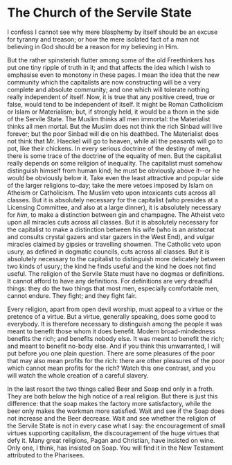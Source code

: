 # The Church of the Servile State

I confess I cannot see why mere blasphemy by itself should be an excuse for tyranny and treason; or how the mere isolated fact of a man not believing in God should be a reason for my believing in Him.

But the rather spinsterish flutter among some of the old Freethinkers has put one tiny ripple of truth in it; and that affects the idea which I wish to emphasise even to monotony in these pages. I mean the idea that the new community which the capitalists are now constructing will be a very complete and absolute community; and one which will tolerate nothing really independent of itself. Now, it is true that any positive creed, true or false, would tend to be independent of itself. It might be Roman Catholicism or Islam or Materialism; but, if strongly held, it would be a thorn in the side of the Servile State. The Muslim thinks all men immortal: the Materialist thinks all men mortal. But the Muslim does not think the rich Sinbad will live forever; but the poor Sinbad will die on his deathbed. The Materialist does not think that Mr. Haeckel will go to heaven, while all the peasants will go to pot, like their chickens. In every serious doctrine of the destiny of men, there is some trace of the doctrine of the equality of men. But the capitalist really depends on some religion of inequality. The capitalist must somehow distinguish himself from human kind; he must be obviously above it--or he would be obviously below it. Take even the least attractive and popular side of the larger religions to-day; take the mere vetoes imposed by Islam on Atheism or Catholicism. The Muslim veto upon intoxicants cuts across all classes. But it is absolutely necessary for the capitalist (who presides at a Licensing Committee, and also at a large dinner), it is absolutely necessary for *him*, to make a distinction between gin and champagne. The Atheist veto upon all miracles cuts across all classes. But it is absolutely necessary for the capitalist to make a distinction between his wife (who is an aristocrat and consults crystal gazers and star gazers in the West End), and vulgar miracles claimed by gipsies or travelling showmen. The Catholic veto upon usury, as defined in dogmatic councils, cuts across all classes. But it is absolutely necessary to the capitalist to distinguish more delicately between two kinds of usury; the kind he finds useful and the kind he does not find useful. The religion of the Servile State must have no dogmas or definitions. It cannot afford to have any definitions. For definitions are very dreadful things: they do the two things that most men, especially comfortable men, cannot endure. They fight; and they fight fair.

Every religion, apart from open devil worship, must appeal to a virtue or the pretence of a virtue. But a virtue, generally speaking, does some good to everybody. It is therefore necessary to distinguish among the people it was meant to benefit those whom it does benefit. Modern broad-mindedness benefits the rich; and benefits nobody else. It was meant to benefit the rich; and meant to benefit no-body else. And if you think this unwarranted, I will put before you one plain question. There are some pleasures of the poor that may also mean profits for the rich: there are other pleasures of the poor which cannot mean profits for the rich? Watch this one contrast, and you will watch the whole creation of a careful slavery.

In the last resort the two things called Beer and Soap end only in a froth. They are both below the high notice of a real religion. But there is just this difference: that the soap makes the factory more satisfactory, while the beer only makes the workman more satisfied. Wait and see if the Soap does not increase and the Beer decrease. Wait and see whether the religion of the Servile State is not in every case what I say: the encouragement of small virtues supporting capitalism, the discouragement of the huge virtues that defy it. Many great religions, Pagan and Christian, have insisted on wine. Only one, I think, has insisted on Soap. You will find it in the New Testament attributed to the Pharisees.
